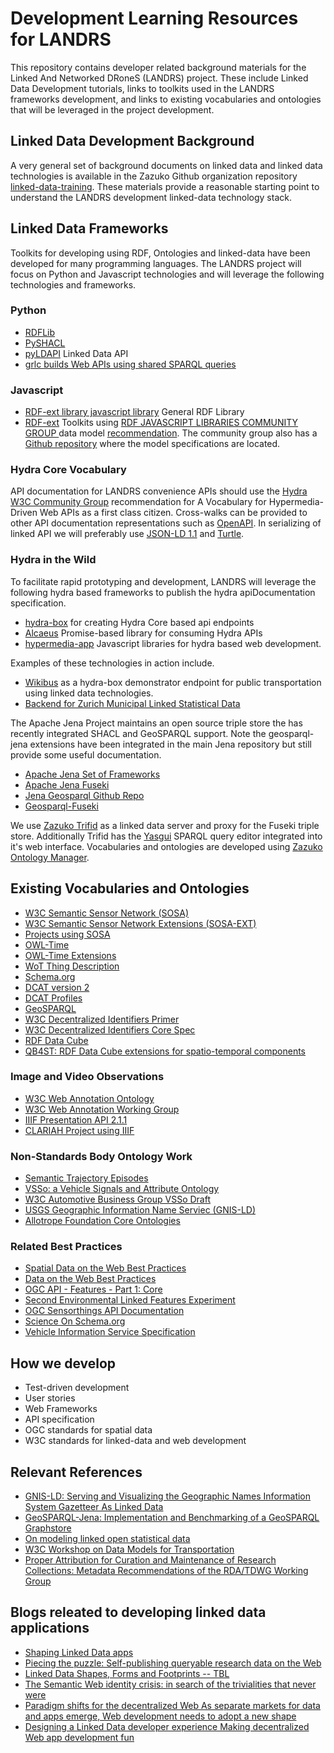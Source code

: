 # Development Learning Resources for LANDRS

This repository contains developer related background materials for the Linked And Networked DRoneS
(LANDRS) project. These include Linked Data Development tutorials, links to toolkits used in the LANDRS frameworks development, and links to existing vocabularies and ontologies that will be leveraged in the project development.



## Linked Data Development Background
A very general set of background documents on linked data and linked data technologies is available in the Zazuko Github organization repository [linked-data-training](https://github.com/zazuko/linked-data-training). These materials provide a reasonable starting point to understand the LANDRS development linked-data technology stack.

## Linked Data Frameworks
Toolkits for developing using RDF, Ontologies and linked-data have been developed for many programming languages. The LANDRS project will focus on Python and Javascript technologies and will leverage the following technologies and frameworks.
### Python
*  [RDFLib](https://github.com/RDFLib/rdflib)
*  [PySHACL](https://github.com/RDFLib/pySHACL)
*  [pyLDAPI](https://github.com/RDFLib/pyLDAPI) Linked Data API
*  [grlc builds Web APIs using shared SPARQL queries](https://github.com/CLARIAH/grlc)

### Javascript
*  [RDF-ext library javascript library](https://github.com/rdf-ext/rdf-ext) General RDF Library
*  [RDF-ext](https://github.com/rdf-ext) Toolkits using [RDF JAVASCRIPT LIBRARIES COMMUNITY GROUP
](https://www.w3.org/community/rdfjs/) data model [recommendation](http://rdf.js.org/data-model-spec/). The community group also has a [Github repository](https://github.com/rdfjs) where the model specifications are located.

### Hydra Core Vocabulary
API documentation for LANDRS convenience APIs should use the [Hydra W3C Community Group](https://www.hydra-cg.com/spec/latest/core/) recommendation for A Vocabulary for Hypermedia-Driven Web APIs as a first class citizen. Cross-walks can be provided to other API documentation representations such as [OpenAPI](https://swagger.io/specification/). In serializing of linked API we will preferably use [JSON-LD 1.1](https://www.w3.org/TR/json-ld11/) and [Turtle](https://www.w3.org/TR/turtle/).

### Hydra in the Wild
To facilitate rapid prototyping and development, LANDRS will leverage the following hydra based frameworks to publish the hydra apiDocumentation specification.
* [hydra-box](https://github.com/zazuko/hydra-box) for creating Hydra Core based api endpoints
* [Alcaeus](https://github.com/wikibus/Alcaeus) Promise-based library for consuming Hydra APIs
* [hypermedia-app](https://github.com/hypermedia-app) Javascript libraries for hydra based web development.

Examples of these technologies in action include.
* [Wikibus](https://github.com/wikibus/sources.wikibus.org) as a hydra-box demonstrator endpoint for public transportation using linked data technologies.
* [Backend for Zurich Municipal Linked Statistical Data](https://github.com/StatistikStadtZuerich/stat.stadt-zuerich.ch)

The Apache Jena Project maintains an open source triple store the has recently integrated SHACL and GeoSPARQL support. Note the geosparql-jena extensions have been integrated in the main Jena repository but still provide some useful documentation.
* [Apache Jena Set of Frameworks](https://jena.apache.org/)
* [Apache Jena Fuseki](https://jena.apache.org/documentation/fuseki2/index.html)
* [Jena Geosparql Github Repo](https://github.com/galbiston/geosparql-jena)
* [Geosparql-Fuseki](https://github.com/galbiston/geosparql-fuseki)

We use [Zazuko Trifid](https://github.com/zazuko/trifid) as a linked data server and proxy for the Fuseki triple store. Additionally Trifid has the [Yasgui](https://github.com/TriplyDB/YASGUI) SPARQL query editor integrated into it's web interface. Vocabularies and ontologies are developed using [Zazuko Ontology Manager](https://zazuko.com/products/ontology-manager/).

## Existing Vocabularies and Ontologies
* [W3C Semantic Sensor Network (SOSA)](https://www.w3.org/TR/vocab-ssn/)
* [W3C Semantic Sensor Network Extensions (SOSA-EXT)](https://w3c.github.io/sdw/proposals/ssn-extensions/)
* [Projects using SOSA](https://w3c.github.io/sdw/ssn-usage/)
* [OWL-Time](https://www.w3.org/TR/owl-time/)
* [OWL-Time Extensions](https://rawgit.com/w3c/sdw/time-entity-relations/proposals/time-entity-relations/index.html)
* [WoT Thing Description](https://www.w3.org/TR/wot-thing-description/)
* [Schema.org](https://schema.org)
* [DCAT version 2](https://www.w3.org/TR/vocab-dcat-2/)
* [DCAT Profiles](https://w3c.github.io/dxwg/profiles/)
* [GeoSPARQL](https://www.opengeospatial.org/standards/geosparql)
* [W3C Decentralized Identifiers Primer](https://w3c-ccg.github.io/did-primer/)
* [W3C Decentralized Identifiers Core Spec](https://www.w3.org/TR/2019/WD-did-core-20191107/)
* [RDF Data Cube](https://www.w3.org/TR/vocab-data-cube/)
* [QB4ST: RDF Data Cube extensions for spatio-temporal components](https://www.w3.org/TR/qb4st/)

### Image and Video Observations
* [W3C Web Annotation Ontology](https://www.w3.org/ns/oa#)
* [W3C Web Annotation Working Group](https://github.com/w3c/web-annotation)
* [IIIF Presentation API 2.1.1](https://iiif.io/api/presentation/2.1/)
* [CLARIAH Project using IIIF](https://github.com/CLARIAH/scholarly-web-annotation-server/blob/master/discussion/comparing-iiif-and-web-annotation-models.md)

### Non-Standards Body Ontology Work
* [Semantic Trajectory Episodes](https://talespaiva.github.io/step/)
* [VSSo: a Vehicle Signals and Attribute Ontology](https://github.com/klotzbenjamin/vss-ontology)
* [W3C Automotive Business Group VSSo Draft](http://automotive.eurecom.fr/vsso)
* [USGS Geographic Information Name Serviec (GNIS-LD)](https://gnis-ld.org/)
* [Allotrope Foundation Core Ontologies](http://docs.allotrope.org)

### Related Best Practices
* [Spatial Data on the Web Best Practices](https://www.w3.org/TR/sdw-bp/)
* [Data on the Web Best Practices](https://www.w3.org/TR/dwbp/)
* [OGC API - Features - Part 1: Core](http://docs.opengeospatial.org/DRAFTS/17-069r1.html)
* [Second Environmental Linked Features Experiment](https://github.com/opengeospatial/SELFIE)
* [OGC Sensorthings API Documentation](https://developers.sensorup.com/docs/#introduction)
* [Science On Schema.org](https://github.com/ESIPFed/science-on-schema.org)
* [Vehicle Information Service Specification](https://www.w3.org/TR/vehicle-information-service/)

## How we develop
* Test-driven development
* User stories
* Web Frameworks
* API specification
* OGC standards for spatial data
* W3C standards for linked-data and web development

## Relevant References
* [GNIS-LD: Serving and Visualizing the Geographic Names Information System Gazetteer As Linked Data](http://geog.ucsb.edu/~regalia/paper/eswc2018.pdf)
* [GeoSPARQL-Jena: Implementation and Benchmarking of a GeoSPARQL Graphstore](http://www.semantic-web-journal.net/system/files/swj2108.pdf)
* [On modeling linked open statistical data](https://www.sciencedirect.com/science/article/pii/S1570826818300544?via%3Dihub)
* [W3C Workshop on Data Models for Transportation](https://www.w3.org/auto/events/data-ws-2019/schedule.html)
* [Proper Attribution for Curation and Maintenance of Research Collections: Metadata Recommendations of the RDA/TDWG Working Group](https://datascience.codata.org/articles/10.5334/dsj-2019-054/)

## Blogs releated to developing linked data applications
* [Shaping Linked Data apps](https://ruben.verborgh.org/blog/2019/06/17/shaping-linked-data-apps/)
* [Piecing the puzzle: Self-publishing queryable research data on the Web](https://ruben.verborgh.org/articles/queryable-research-data)
* [Linked Data Shapes, Forms and Footprints -- TBL](https://www.w3.org/DesignIssues/Footprints.html)
* [The Semantic Web identity crisis: in search of the trivialities that never were](https://ruben.verborgh.org/articles/the-semantic-web-identity-crisis/)
* [Paradigm shifts for the decentralized Web As separate markets for data and apps emerge, Web development needs to adopt a new shape](https://ruben.verborgh.org/blog/2017/12/20/paradigm-shifts-for-the-decentralized-web)
* [Designing a Linked Data developer experience Making decentralized Web app development fun](https://ruben.verborgh.org/blog/2018/12/28/designing-a-linked-data-developer-experience/)